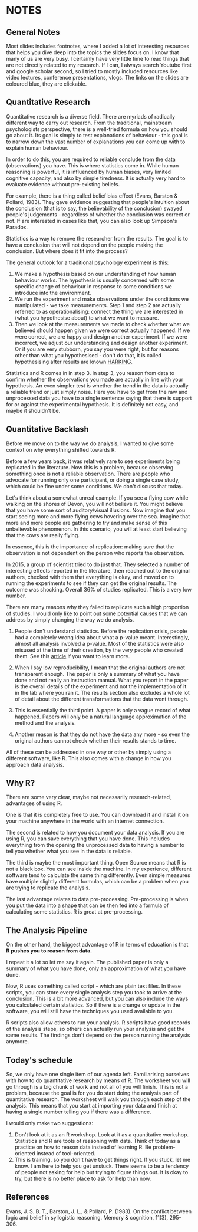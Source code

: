 # NOTES

## General Notes

Most slides includes footnotes, where I added a lot of interesting resources that helps you dive deep into the topics the slides focus on.
I know that many of us are very busy.
I certainly have very little time to read things that are not directly related to my research.
If I can, I always search Youtube first and google scholar second, so I tried to mostly included resources like video lectures, conference presentations, vlogs.
The links on the slides are coloured blue, they are clickable.

## Quantitative Research

Quantitative research is a diverse field.
There are myriads of radically different way to carry out research.
From the traditional, mainstream psychologists perspective, there is a well-tried formula on how you should go about it.
Its goal is simply to test explanations of behaviour - this goal is to narrow down the vast number of explanations you can come up with to explain human behaviour.

In order to do this, you are required to reliable conclude from the data (observations) you have.
This is where statistics come in.
While human reasoning is powerful, it is influenced by human biases, very limited cognitive capacity, and also by simple tiredness.
It is actually very hard to evaluate evidence without pre-existing beliefs.

For example, there is a thing called belief bias effect (Evans, Barston & Pollard, 1983).
They gave evidence suggesting that people's intuition about the conclusion (that is to say, the believability of the conclusion) swayed people's judgements - regardless of whether the conclusion was correct or not.
If are interested in cases like that, you can also look up Simpson's Paradox.

Statistics is a way to remove the researcher from the results.
The goal is to have a conclusion that will not depend on the people making the conclusion.
But where does it fit into the process?

The general outlook for a traditional psychology experiment is this:

1. We make a hypothesis based on our understanding of how human behaviour works.
The hypothesis is usually concerned with some specific change of behaviour in response to some conditions we introduce into the environment.
2. We  run the experiment and make observations under the conditions we manipulated - we take measurements.
Step 1 and step 2 are actually referred to as operationalising: connect the thing we are interested in (what you hypothesise about) to what we want to measure.
3. Then we look at the measurements we made to check whether what we believed should happen given we were correct actually happened.
If we were correct, we are happy and design another experiment.
If we were incorrect, we adjust our understanding and design another experiment.
Or if you are very stubborn, you say you were right, but for reasons other than what you hypothesised -  don't do that, it is called hypothesising after results are known [HARKING](https://pubmed.ncbi.nlm.nih.gov/15647155/).

Statistics and R comes in in step 3. In step 3, you reason from data to confirm whether the observations you made are actually in line with your hypothesis.
An even simpler test is whether the trend in the data is actually a reliable trend or just simply noise.
Here you have to get from the raw and unprocessed data you have to a single sentence saying that there is support for or against the experimental hypothesis.
It is definitely not easy, and maybe it shouldn't be.

## Quantitative Backlash

Before we move on to the way we do analysis, I wanted to give some context on why everything shifted towards R.

Before a few years back, it was relatively rare to see experiments being replicated in the literature.
Now this is a problem, because observing something once is not a reliable observation.
There are people who advocate for running only one participant, or doing a single case study, which could be fine under some conditions.
We don't discuss that today.

Let's think about a somewhat unreal example.
If you see a flying cow while walking on the shores of Devon, you will not believe it.
You might believe that you have some sort of auditory/visual illusions.
Now imagine that you start seeing more and more flying cows hovering over the sea.
Imagine that more and more people are gathering to try and make sense of this unbelievable phenomenon.
In this scenario, you will at least start believing that the cows are really flying.

In essence, this is the importance of replication: making sure that the observation is not dependent on the person who reports the observation.

In 2015, a group of scientist tried to do just that.
They selected a number of interesting effects reported in the literature, then reached out to the original authors, checked with them that everything is okay, and moved on to running the experiments to see if they can get the original results.
The outcome was shocking.
Overall 36% of studies replicated.
This is a very low number.

There are many reasons why they failed to replicate such a high proportion of studies.
I would only like to point out some potential causes that we can address by simply changing the way we do analysis.

1. People don't understand statistics.
Before the replication crisis, people had a completely wrong idea about what a p-value meant.
Interestingly, almost all analysis involved a p-value.
Most of the statistics were also misused at the time of their creation, by the very people who created them.
See this [article](https://medium.com/swlh/is-statistics-racist-59cd4ddb5fa9) if you want to learn more.

2. When I say low reproducibility, I mean that the original authors are not transparent enough.
The paper is only a summary of what you have done and not really an instruction manual.
What you report in the paper is the overall details of the experiment and not the implementation of it in the lab where you ran it.
The results section also excludes a whole lot of detail about the different transformations that the data went through.

3. This is essentially the third point. A paper is only a vague record of what happened.
Papers will only be a natural language approximation of the method and the analysis.

4. Another reason is that they do not have the data any more - so even the original authors cannot check whether their results stands to time.

All of these can be addressed in one way or other by simply using a different software, like R.
This also comes with a change in how you approach data analysis.

## Why R?

There are some very clear, maybe not necessarily research-related, advantages of using R.

One is that it is completely free to use.
You can download it and install it on your machine anywhere in the world with an internet connection.

The second is related to how you document your data analysis.
If you are using R, you can save everything that you have done.
This includes everything from the opening the unprocessed data to having a number to tell you whether what you see in the data is reliable.

The third is maybe the most important thing.
Open Source means that R is not a black box.
You can see inside the machine.
In my experience, different software tend to calculate the same thing differently.
Even simple measures have multiple slightly different formulas, which can be a problem when you are trying to replicate the analysis.

The last advantage relates to data pre-processing.
Pre-processing is when you put the data into a shape that can be then fed into a formula of calculating some statistics.
R is great at pre-processing.

## The Analysis Pipeline

On the other hand, the biggest advantage of R in terms of education is that **R pushes you to reason from data.**

I repeat it a lot so let me say it again.
The published paper is only a summary of what you have done, only an approximation of what you have done.

Now, R uses something called script - which are plain text files.
In these scripts, you can store every single analysis step you took to arrive at the conclusion.
This is a bit more advanced, but you can also include the ways you calculated certain statistics.
So if there is a change or update in the software, you will still have the techniques you used available to you.

R scripts also allow others to run your analysis.
R scripts have good records of the analysis steps, so others can actually run your analysis and get the same results.
The findings don't depend on the person running the analysis anymore.

## Today's schedule

So, we only have one single item of our agenda left.
Familiarising ourselves with how to do quantitative research by means of R.
The worksheet you will go through is a big chunk of work and not all of you will finish.
This is not a problem, because the goal is for you do start doing the analysis part of quantitative research.
The worksheet will walk you through each step of the analysis.
This means that you start at importing your data and finish at having a single number telling you if there was a difference.


I would only make two suggestions:

1. Don't look at it as an R workshop.
Look at it as a quantitative workshop.
Statistics and R are tools of reasoning with data.
Think of today as a practice on how to reason data instead of learning R.
Be problem-oriented instead of tool-oriented.
2. This is training, so you don't have to get things right.
If you stuck, let me know.
I am here to help you get unstuck.
There seems to be a tendency of people not asking for help but trying to figure things out.
It is okay to try, but there is no better place to ask for help than now.

## References

Evans, J. S. B. T., Barston, J. L., & Pollard, P. (1983). On the conflict between logic and belief in syllogistic reasoning. Memory & cognition, 11(3), 295-306.

